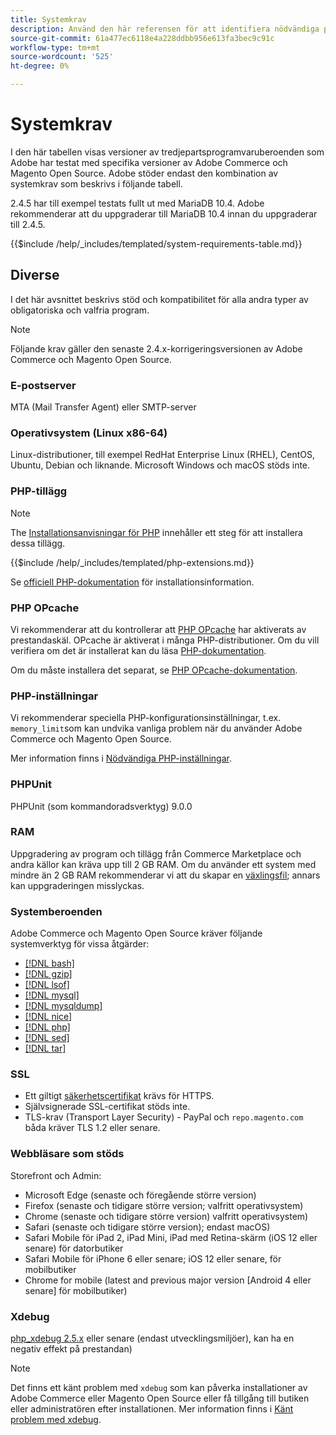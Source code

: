 ```yaml
---
title: Systemkrav
description: Använd den här referensen för att identifiera nödvändiga programvaruberoenden som har testats med Adobe Commerce och Magento Open Source.
source-git-commit: 61a477ec6118e4a228ddbb956e613fa3bec9c91c
workflow-type: tm+mt
source-wordcount: '525'
ht-degree: 0%

---
```



# Systemkrav

I den här tabellen visas versioner av tredjepartsprogramvaruberoenden som Adobe har testat med specifika versioner av Adobe Commerce och Magento Open Source. Adobe stöder endast den kombination av systemkrav som beskrivs i följande tabell.

2.4.5 har till exempel testats fullt ut med MariaDB 10.4. Adobe rekommenderar att du uppgraderar till MariaDB 10.4 innan du uppgraderar till 2.4.5.

{{$include /help/_includes/templated/system-requirements-table.md}}

## Diverse

I det här avsnittet beskrivs stöd och kompatibilitet för alla andra typer av obligatoriska och valfria program.

>[!NOTE]
>
>Följande krav gäller den senaste 2.4.x-korrigeringsversionen av Adobe Commerce och Magento Open Source.

### E-postserver

MTA (Mail Transfer Agent) eller SMTP-server

### Operativsystem (Linux x86-64)

Linux-distributioner, till exempel RedHat Enterprise Linux (RHEL), CentOS, Ubuntu, Debian och liknande. Microsoft Windows och macOS stöds inte.

### PHP-tillägg

>[!NOTE]
>
>The [Installationsanvisningar för PHP](prerequisites/php-settings.md) innehåller ett steg för att installera dessa tillägg.

{{$include /help/_includes/templated/php-extensions.md}}

Se [officiell PHP-dokumentation](https://php.net/manual/en/extensions.php) för installationsinformation.

### PHP OPcache

Vi rekommenderar att du kontrollerar att [PHP OPcache](https://php.net/manual/en/intro.opcache.php) har aktiverats av prestandaskäl. OPcache är aktiverat i många PHP-distributioner. Om du vill verifiera om det är installerat kan du läsa [PHP-dokumentation](prerequisites/php-settings.md).

Om du måste installera det separat, se [PHP OPcache-dokumentation](https://php.net/manual/en/opcache.setup.php).

### PHP-inställningar

Vi rekommenderar speciella PHP-konfigurationsinställningar, t.ex. `memory_limit`som kan undvika vanliga problem när du använder Adobe Commerce och Magento Open Source.

Mer information finns i [Nödvändiga PHP-inställningar](prerequisites/php-settings.md).

### PHPUnit

PHPUnit (som kommandoradsverktyg) 9.0.0

### RAM

Uppgradering av program och tillägg från Commerce Marketplace och andra källor kan kräva upp till 2 GB RAM. Om du använder ett system med mindre än 2 GB RAM rekommenderar vi att du skapar en [växlingsfil](https://support.magento.com/hc/en-us/articles/360032980432); annars kan uppgraderingen misslyckas.

### Systemberoenden

Adobe Commerce och Magento Open Source kräver följande systemverktyg för vissa åtgärder:

- [[!DNL bash]](https://www.gnu.org/software/bash/)
- [[!DNL gzip]](https://www.gzip.org/)
- [[!DNL lsof]](https://linux.die.net/man/8/lsof)
- [[!DNL mysql]](https://www.mysql.com/)
- [[!DNL mysqldump]](https://dev.mysql.com/doc/refman/8.0/en/mysqldump.html)
- [[!DNL nice]](https://linux.die.net/man/1/nice)
- [[!DNL php]](https://www.php.net/)
- [[!DNL sed]](https://www.gnu.org/software/sed/manual/sed.html)
- [[!DNL tar]](https://linux.die.net/man/1/tar)

### SSL

- Ett giltigt [säkerhetscertifikat](https://glossary.magento.com/security-certificate) krävs för HTTPS.
- Självsignerade SSL-certifikat stöds inte.
- TLS-krav (Transport Layer Security) - PayPal och `repo.magento.com` båda kräver TLS 1.2 eller senare.

### Webbläsare som stöds

Storefront och Admin:

- Microsoft Edge (senaste och föregående större version)
- Firefox (senaste och tidigare större version; valfritt operativsystem)
- Chrome (senaste och tidigare större version) valfritt operativsystem)
- Safari (senaste och tidigare större version); endast macOS)
- Safari Mobile för iPad 2, iPad Mini, iPad med Retina-skärm (iOS 12 eller senare) för datorbutiker
- Safari Mobile för iPhone 6 eller senare; iOS 12 eller senare, för mobilbutiker
- Chrome for mobile (latest and previous major version [Android 4 eller senare] för mobilbutiker)

### Xdebug

[php_xdebug 2.5.x](https://xdebug.org/download) eller senare (endast utvecklingsmiljöer), kan ha en negativ effekt på prestandan)

>[!NOTE]
>
>Det finns ett känt problem med `xdebug` som kan påverka installationer av Adobe Commerce eller Magento Open Source eller få tillgång till butiken eller administratören efter installationen. Mer information finns i [Känt problem med xdebug](https://support.magento.com/hc/en-us/articles/360034242212).
